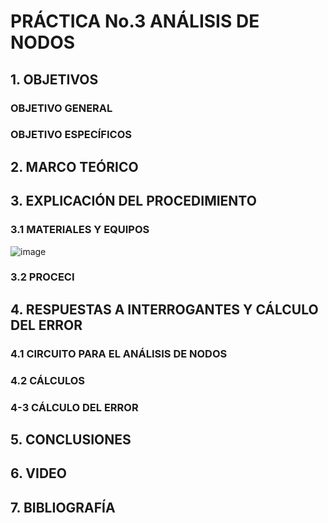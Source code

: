 #  PRÁCTICA No.3 ANÁLISIS DE NODOS
## 1. OBJETIVOS
### OBJETIVO GENERAL
### OBJETIVO ESPECÍFICOS

## 2. MARCO TEÓRICO

## 3. EXPLICACIÓN DEL PROCEDIMIENTO

### 3.1 MATERIALES  Y EQUIPOS

![image](https://user-images.githubusercontent.com/84431598/122623485-db06e780-d061-11eb-9739-a0915211894b.png)

### 3.2 PROCECI 

## 4. RESPUESTAS  A INTERROGANTES Y CÁLCULO DEL ERROR

### 4.1  CIRCUITO PARA EL ANÁLISIS DE NODOS

### 4.2  CÁLCULOS

### 4-3 CÁLCULO DEL ERROR

## 5. CONCLUSIONES

## 6. VIDEO

## 7. BIBLIOGRAFÍA
